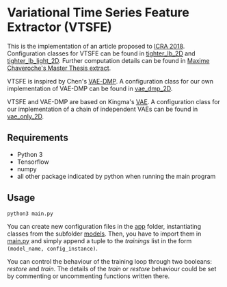 # Variational Time Series Feature Extractor (VTSFE)

This is the implementation of an article proposed to [ICRA 2018](http://icra2018.org/). Configuration classes for VTSFE can be found in [tighter_lb_2D](./app/models/tighter_lb_2D.py) and [tighter_lb_light_2D](./app/models/tighter_lb_light_2D.py).
Further computation details can be found in [Maxime Chaveroche's Master Thesis extract](./master_thesis_excerpt.pdf).

VTSFE is inspired by Chen's [VAE-DMP](https://brml.org/uploads/tx_sibibtex/CheKarSma2016.pdf). A configuration class for our own implementation of VAE-DMP can be found in [vae_dmp_2D](./app/models/vae_dmp_2D.py).

VTSFE and VAE-DMP are based on Kingma's [VAE](https://arxiv.org/abs/1312.6114). A configuration class for our implementation of a chain of independent VAEs can be found in [vae_only_2D](./app/models/vae_only_2D.py).

## Requirements

- Python 3
- Tensorflow
- numpy
- all other package indicated by python when running the main program

## Usage

`python3 main.py`

You can create new configuration files in the [app](./app) folder, instantiating classes from the subfolder [models](./app/models).
Then, you have to import them in [main.py](./main.py) and simply append a tuple to the *trainings* list in the form `(model_name, config_instance)`.

You can control the behaviour of the training loop through two booleans: *restore* and *train*.
The details of the *train* or *restore* behaviour could be set by commenting or uncommenting functions written there.
